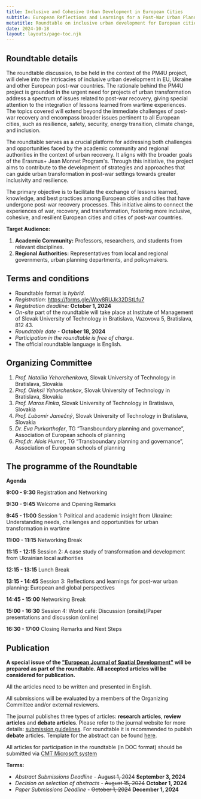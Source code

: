 ```yaml
---
title: Inclusive and Cohesive Urban Development in European Cities
subtitle: European Reflections and Learnings for a Post-War Urban Planning
metatitle: Roundtable on inclusive urban development for European cities and post-war countries in Slovak University of Technology in Bratislava jointly with AESOP and Spectra Centre of Excellence EU. In the framework of the PM4U project.
date: 2024-10-18
layout: layouts/page-toc.njk
---
```


<h2 class="subtitle" id="details">Roundtable details</h2>

The roundtable discussion, to be held in the context of the PM4U project, will delve into the intricacies of inclusive urban development in EU, Ukraine and other European post-war countries. The rationale behind the PM4U project is grounded in the urgent need for projects of urban transformation address a spectrum of issues related to post-war recovery, giving special attention to the integration of lessons learned from wartime experiences. The topics covered will extend beyond the immediate challenges of post-war recovery and encompass broader issues pertinent to all European cities, such as resilience, safety, security, energy transition, climate change, and inclusion.

The roundtable serves as a crucial platform for addressing both challenges and opportunities faced by the academic community and regional authorities in the context of urban recovery. It aligns with the broader goals of the Erasmus+ Jean Monnet Program's. Through this initiative, the project aims to contribute to the development of strategies and approaches that can guide urban transformation in post-war settings towards greater inclusivity and resilience.

The primary objective is to facilitate the exchange of lessons learned, knowledge, and best practices among European cities and cities that have undergone post-war recovery processes. This initiative aims to connect the experiences of war, recovery, and transformation, fostering more inclusive, cohesive, and resilient European cities and cities of post-war countries.

<b>Target Audience:</b>

1.	<b>Academic Community:</b> Professors, researchers, and students from relevant disciplines.
2.	<b>Regional Authorities:</b> Representatives from local and regional governments, urban planning departments, and policymakers.

<h2 class="subtitle" id="terms">Terms and conditions</h2>

- Roundtable format is *hybrid.*
- *Registration:* <a href="https://forms.gle/Wxy8RUJk32DStLfu7" target="_blank">https://forms.gle/Wxy8RUJk32DStLfu7</a>
- *Registration deadline:* <b>October 1, 2024</b>
- *On-site* part of the roundtable will take place at Institute of Management of Slovak University of Technology in Bratislava, Vazovova 5,  Bratislava, 812 43.
- *Roundtable date* -  <b> October 18, 2024 </b>
- *Participation in the roundtable is free of charge.*
- The official roundtable language is English.

<h2 class="subtitle" id="org-committee">Organizing Committee</h2>

1. *Prof. Nataliia Yehorchenkova*, Slovak University of Technology in Bratislava, Slovakia
2. *Prof. Oleksii Yehorchenkov*, Slovak University of Technology in Bratislava, Slovakia
3. *Prof. Maros Finka*, Slovak University of Technology in Bratislava, Slovakia
4. *Prof. Ľubomír Jamečný*, Slovak University of Technology in Bratislava, Slovakia
5. *Dr. Eva Purkarthofer*,  TG “Transboundary planning and governance”, Association of European schools of planning
5. *Prof.dr. Alois Humer*,  TG “Transboundary planning and governance”, Association of European schools of planning

<h2 class="subtitle" id="programme">The programme of the Roundtable</h2>

**Agenda**

**9:00 - 9:30** Registration and Networking

**9:30 - 9:45** Welcome and Opening Remarks

**9:45 - 11:00** Session 1: Political and academic insight from Ukraine: Understanding needs, challenges and opportunities for urban transformation in wartime

**11:00 - 11:15** Networking Break

**11:15 - 12:15** Session 2: A case study of transformation and development from Ukrainian local authorities

**12:15 - 13:15** Lunch Break

**13:15 - 14:45** Session 3: Reflections and learnings for post-war urban planning: European and global perspectives

**14:45 - 15:00** Networking Break

**15:00 - 16:30** Session 4: World café: Discussion (onsite)/Paper presentations and discussion (online)

**16:30 - 17:00** Closing Remarks and Next Steps


<h2 class="subtitle" id="publication">Publication</h2>

<b> A special issue of the ["European Journal of Spatial Development"](https://journals.polito.it/index.php/EJSD/index) will be prepared as part of the roundtable.  All accepted articles will be considered for publication. </b>

All the articles need to be written and presented in English.

All submissions will be evaluated by a members of the Organizing Committee and/or external reviewers.

The journal publishes three types of articles: **research articles**, **review articles** and **debate articles**. Please refer to the journal website for more details: [submission guidelines](https://journals.polito.it/index.php/EJSD/about/submissions).
For roundtable it is recommended to publish **debate** articles.
Template for the abstract can be found [here](/media/template_roundtable_18_10.pdf).

All articles for participation in the roundtable (in DOC format) should be submitted via [CMT Microsoft system](https://cmt3.research.microsoft.com/ICUD2024)

<b>Terms:</b>

- *Abstract Submissions Deadline* - ~~August 1, 2024~~  <b> September 3, 2024 </b>
- *Decision on selection of abstracts* - ~~August 15, 2024~~  <b> October 1, 2024 </b>
- *Paper Submissions Deadline* - ~~October 1, 2024~~  <b> December 1, 2024 </b>